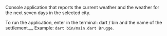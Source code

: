 Console application that reports the current weather and the weather for the next seven days in the selected city.

To run the application, enter in the terminal: dart / bin and the name of the settlement.__
Example: `dart bin/main.dart Brugge`.
